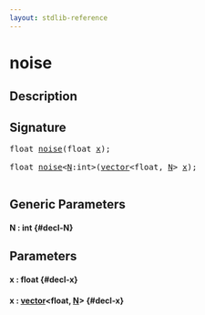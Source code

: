 ```yaml
---
layout: stdlib-reference
---
```


# noise

## Description





## Signature 

<pre>
<span class="code_keyword">float</span> <a href="/stdlib-reference/global-decls/noise">noise</a>(<span class="code_keyword">float</span> <a href="/stdlib-reference/global-decls/noise#decl-x" class="code_param">x</a>);

<span class="code_keyword">float</span> <a href="/stdlib-reference/global-decls/noise">noise</a>&lt;<a href="/stdlib-reference/global-decls/noise#decl-N" class="code_var">N</a>:<span class="code_keyword">int</span>&gt;(<a href="/stdlib-reference/types/vector/index">vector</a>&lt;<span class="code_keyword">float</span>, <a href="/stdlib-reference/global-decls/noise#decl-N" class="code_var">N</a>&gt; <a href="/stdlib-reference/global-decls/noise#decl-x" class="code_param">x</a>);

</pre>

## Generic Parameters

#### N  : int {#decl-N}

## Parameters

#### x  : float {#decl-x}
#### x  : [vector](/stdlib-reference/types/vector/index)\<float, [N](/stdlib-reference/types/vector/index#decl-N)\> {#decl-x}

